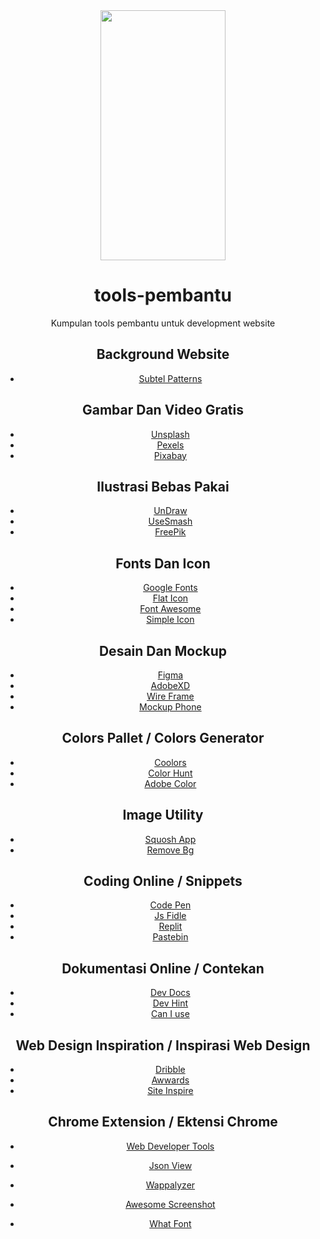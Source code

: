 <center>
<img src="https://user-images.githubusercontent.com/89762138/154220379-591225ac-e3d4-47ac-939c-d48a85d2a5e0.png" data-canonical-src="https://user-images.githubusercontent.com/89762138/154220379-591225ac-e3d4-47ac-939c-d48a85d2a5e0.png" width="200" height="400" />

# tools-pembantu
Kumpulan tools pembantu untuk development website

## Background Website
- [Subtel Patterns](https://www.toptal.com/designers/subtlepatterns/)

## Gambar Dan Video Gratis 
- [Unsplash](https://unsplash.com/)
- [Pexels](https://www.pexels.com/)
- [Pixabay](https://pixabay.com/)

## Ilustrasi Bebas Pakai
- [UnDraw](https://undraw.co/)
- [UseSmash](https://usesmash.com/)
- [FreePik](https://www.freepik.com/)

## Fonts Dan Icon
- [Google Fonts](https://fonts.google.com/)
- [Flat Icon](https://www.flaticon.com/)
- [Font Awesome](https://fontawesome.com/)
- [Simple Icon](https://simpleicons.org/)


## Desain Dan Mockup
- [Figma](https://www.figma.com/)
- [AdobeXD](https://www.adobe.com/th_en/products/xd.html)
- [Wire Frame](https://wireframe.cc/)
- [Mockup Phone](https://mockuphone.com/)

## Colors Pallet / Colors Generator
- [Coolors](https://coolors.co/)
- [Color Hunt](https://colorhunt.co/)
- [Adobe Color](https://color.adobe.com/)

## Image Utility
- [Squosh App](https://squoosh.app/)
- [Remove Bg](https://www.remove.bg/)

## Coding Online / Snippets
- [Code Pen](https://codepen.io/)
- [Js Fidle](https://jsfiddle.net/)
- [Replit](https://replit.com/)
- [Pastebin](https://pastebin.com/)

## Dokumentasi Online / Contekan
- [Dev Docs](https://devdocs.io/)
- [Dev Hint](https://devhints.io/)
- [Can I use](https://caniuse.com/)

## Web Design Inspiration / Inspirasi Web Design
- [Dribble](https://dribbble.com/)
- [Awwards](https://www.awwwards.com/)
- [Site Inspire](https://www.siteinspire.com/)

## Chrome Extension / Ektensi Chrome
- [Web Developer Tools](https://chrome.google.com/webstore/detail/web-developer/bfbameneiokkgbdmiekhjnmfkcnldhhm?hl=id)
- [Json View](https://chrome.google.com/webstore/detail/json-beautifier-editor/lpopeocbeepakdnipejhlpcmifheolpl?hl=id)
- [Wappalyzer](https://chrome.google.com/webstore/detail/wappalyzer-technology-pro/gppongmhjkpfnbhagpmjfkannfbllamg?hl=id)
- [Awesome Screenshot](https://chrome.google.com/webstore/detail/awesome-screenshot-and-sc/nlipoenfbbikpbjkfpfillcgkoblgpmj?hl=id)
- [What Font](https://chrome.google.com/webstore/detail/whatfont/jabopobgcpjmedljpbcaablpmlmfcogm?hl=id)

  </center>
